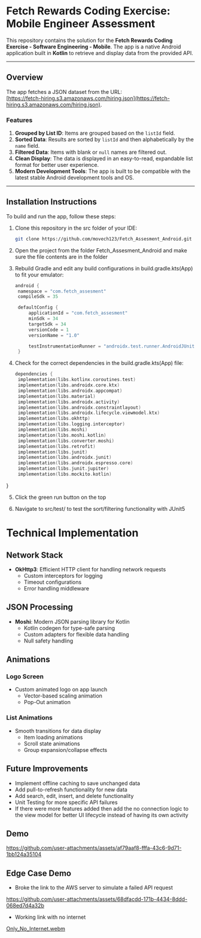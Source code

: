 # Fetch Rewards Coding Exercise: Mobile Engineer Assessment

This repository contains the solution for the **Fetch Rewards Coding Exercise - Software Engineering - Mobile**. The app is a native Android application built in **Kotlin** to retrieve and display data from the provided API.

---

## Overview

The app fetches a JSON dataset from the URL:  
[https://fetch-hiring.s3.amazonaws.com/hiring.json](https://fetch-hiring.s3.amazonaws.com/hiring.json).

### Features

1. **Grouped by List ID**: Items are grouped based on the `listId` field.
2. **Sorted Data**: Results are sorted by `listId` and then alphabetically by the `name` field.
3. **Filtered Data**: Items with blank or `null` names are filtered out.
4. **Clean Display**: The data is displayed in an easy-to-read, expandable list format for better user experience.
5. **Modern Development Tools**: The app is built to be compatible with the latest stable Android development tools and OS.

---

## Installation Instructions

To build and run the app, follow these steps:

1. Clone this repository in the src folder of your IDE:
   ```bash
   git clone https://github.com/movech123/Fetch_Assesment_Android.git
2. Open the project from the folder Fetch_Assesment_Android and make sure the file contents are in the folder
   
3. Rebuild Gradle and edit any build configurations in build.gradle.kts(App) to fit your emulator:
   ```kotlin
   android {
    namespace = "com.fetch_assesment"
    compileSdk = 35

    defaultConfig {
        applicationId = "com.fetch_assesment"
        minSdk = 34
        targetSdk = 34
        versionCode = 1
        versionName = "1.0"

        testInstrumentationRunner = "androidx.test.runner.AndroidJUnitRunner"
    }
4. Check for the correct dependencies in the build.gradle.kts(App) file:
   ```kotlin
   dependencies {
    implementation(libs.kotlinx.coroutines.test)
    implementation(libs.androidx.core.ktx)
    implementation(libs.androidx.appcompat)
    implementation(libs.material)
    implementation(libs.androidx.activity)
    implementation(libs.androidx.constraintlayout)
    implementation(libs.androidx.lifecycle.viewmodel.ktx)
    implementation(libs.okhttp)
    implementation(libs.logging.interceptor)
    implementation(libs.moshi)
    implementation(libs.moshi.kotlin)
    implementation(libs.converter.moshi)
    implementation(libs.retrofit)
    implementation(libs.junit)
    implementation(libs.androidx.junit)
    implementation(libs.androidx.espresso.core)
    implementation(libs.junit.jupiter)
    implementation(libs.mockito.kotlin)

}

5. Click the green run button on the top

6. Navigate to src/test/ to test the sort/filtering functionality with JUnit5
   
# Technical Implementation

## Network Stack

- **OkHttp3**: Efficient HTTP client for handling network requests
  - Custom interceptors for logging
  - Timeout configurations
  - Error handling middleware

## JSON Processing

- **Moshi**: Modern JSON parsing library for Kotlin
  - Kotlin codegen for type-safe parsing
  - Custom adapters for flexible data handling
  - Null safety handling

## Animations

### Logo Screen
- Custom animated logo on app launch
  - Vector-based scaling animation
  - Pop-Out animation


### List Animations
- Smooth transitions for data display
  - Item loading animations
  - Scroll state animations
  - Group expansion/collapse effects

## Future Improvements

- Implement offline caching to save unchanged data
- Add pull-to-refresh functionality for new data
- Add search, edit, insert, and delete functionality
- Unit Testing for more specific API failures
- If there were more features added then add the no connection logic to the view model for better UI lifecycle instead of having its own activity

## Demo
https://github.com/user-attachments/assets/af79aaf8-fffa-43c6-9d71-1bb124a35104

## Edge Case Demo 
- Broke the link to the AWS server to simulate a failed API request

https://github.com/user-attachments/assets/68dfacdd-171b-4434-8ddd-068ed7d4a32b

- Working link with no internet

[Only_No_Internet.webm](https://github.com/user-attachments/assets/390d0157-968b-4056-a0f9-50d9125f90dd)
